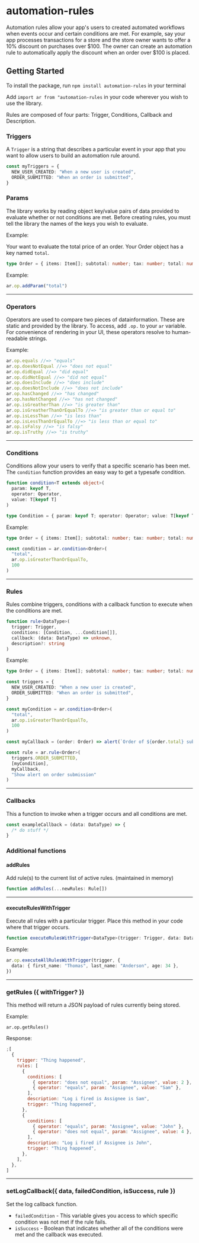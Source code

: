 # automation-rules

Automation rules allow your app's users to created automated workflows when events occur and certain conditions are met. For example, say your app processes transactions for a store and the store owner wants to offer a 10% discount on purchases over $100. The owner can create an automation rule to automatically apply the discount when an order over $100 is placed.

## Getting Started

To install the package, run `npm install automation-rules` in your terminal

Add `import ar from "automation-rules` in your code wherever you wish to use the library.

Rules are composed of four parts: Trigger, Conditions, Callback and Description.

### Triggers

A `Trigger` is a string that describes a particular event in your app that you want to allow users to build an automation rule around.

```typescript
const myTriggers = {
  NEW_USER_CREATED: "When a new user is created",
  ORDER_SUBMITTED: "When an order is submitted",
}
```

### Params

The library works by reading object key/value pairs of data provided to evaluate whether or not conditions are met. Before creating rules, you must tell the library the names of the keys you wish to evaluate.

Example:

Your want to evaluate the total price of an order. Your Order object has a key named `total`.

```typescript
type Order = { items: Item[]; subtotal: number; tax: number; total: number }
```

Example:

```typescript
ar.op.addParam("total")
```

<hr>

### Operators

Operators are used to compare two pieces of datainformation. These are static and provided by the library. To access, add `.op.` to your `ar` variable. For convenience of rendering in your UI, these operators resolve to human-readable strings.

Example:

```typescript
ar.op.equals //=> "equals"
ar.op.doesNotEqual //=> "does not equal"
ar.op.didEqual //=> "did equal"
ar.op.didNotEqual //=> "did not equal"
ar.op.doesInclude //=> "does include"
ar.op.doesNotInclude //=> "does not include"
ar.op.hasChanged //=> "has changed"
ar.op.hasNotChanged //=> "has not changed"
ar.op.isGreatherThan //=> "is greater than"
ar.op.isGreatherThanOrEqualTo //=> "is greater than or equal to"
ar.op.isLessThan //=> "is less than"
ar.op.isLessThanOrEqualTo //=> "is less than or equal to"
ar.op.isFalsy //=> "is falsy"
ar.op.isTruthy //=> "is truthy"
```

<hr>

### Conditions

Conditions allow your users to verify that a specific scenario has been met. The `condition` function provides an easy way to get a typesafe condition.

```typescript
function condition<T extends object>(
  param: keyof T,
  operator: Operator,
  value: T[keyof T]
)

type Condition = { param: keyof T; operator: Operator; value: T[keyof T] }
```

Example:

```typescript
type Order = { items: Item[]; subtotal: number; tax: number; total: number }

const condition = ar.condition<Order>(
  "total",
  ar.op.isGreaterThanOrEqualTo,
  100
)
```

<hr>

### Rules

Rules combine triggers, conditions with a callback function to execute when the conditions are met.

```typescript
function rule<DataType>(
  trigger: Trigger,
  conditions: [Condition, ...Condition[]],
  callback: (data: DataType) => unknown,
  description?: string
)
```

Example:

```typescript
type Order = { items: Item[]; subtotal: number; tax: number; total: number }

const triggers = {
  NEW_USER_CREATED: "When a new user is created",
  ORDER_SUBMITTED: "When an order is submitted",
}

const myCondition = ar.condition<Order>(
  "total",
  ar.op.isGreaterThanOrEqualTo,
  100
)

const myCallback = (order: Order) => alert(`Order of ${order.total} submitted!`)

const rule = ar.rule<Order>(
  triggers.ORDER_SUBMITTED,
  [myCondition],
  myCallback,
  "Show alert on order submission"
)
```

<hr>

### Callbacks

This a function to invoke when a trigger occurs and all conditions are met.

```typescript
const exampleCallback = (data: DataType) => {
  /* do stuff */
}
```

### Additional functions

#### addRules

Add rule(s) to the current list of active rules. (maintained in memory)

```typescript
function addRules(...newRules: Rule[])
```

<hr>

#### executeRulesWithTrigger

Execute all rules with a particular trigger. Place this method in your code where that trigger occurs.

```typescript
function executeRulesWithTrigger<DataType>(trigger: Trigger, data: DataType)
```

Example:

```typescript
ar.op.executeAllRulesWithTrigger(trigger, {
  data: { first_name: "Thomas", last_name: "Anderson", age: 34 },
})
```

<hr>

### getRules ({ withTrigger? })

This method will return a JSON payload of rules currently being stored.

Example:

```
ar.op.getRules()
```

Response:

```javascript
;[
  {
    trigger: "Thing happened",
    rules: [
      {
        conditions: [
          { operator: "does not equal", param: "Assignee", value: 2 },
          { operator: "equals", param: "Assignee", value: "Sam" },
        ],
        description: "Log i fired is Assignee is Sam",
        trigger: "Thing happened",
      },
      {
        conditions: [
          { operator: "equals", param: "Assignee", value: "John" },
          { operator: "does not equal", param: "Assignee", value: 4 },
        ],
        description: "Log i fired if Assignee is John",
        trigger: "Thing happened",
      },
    ],
  },
]
```

<hr>

### setLogCallback({ data, failedCondition, isSuccess, rule })

Set the log callback function.

- `failedCondition` - This variable gives you access to which specific condition was not met if the rule fails.
- `isSuccess` - Boolean that indicates whether all of the conditions were met and the callback was executed.
